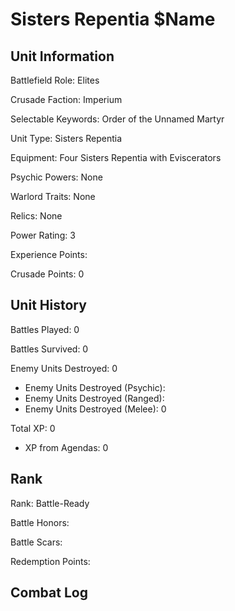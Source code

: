 Sisters Repentia $Name
====

Unit Information
----

Battlefield Role: Elites

Crusade Faction: Imperium

Selectable Keywords: Order of the Unnamed Martyr


Unit Type: Sisters Repentia

Equipment: Four Sisters Repentia with Eviscerators 

Psychic Powers: None

Warlord Traits: None

Relics: None


Power Rating: 3

Experience Points: 

Crusade Points: 0


Unit History
---
Battles Played: 0

Battles Survived: 0

Enemy Units Destroyed: 0
* Enemy Units Destroyed (Psychic):
* Enemy Units Destroyed (Ranged):
* Enemy Units Destroyed (Melee): 0

Total XP: 0
* XP from Agendas: 0

Rank
----
Rank: Battle-Ready

Battle Honors:


Battle Scars:

Redemption Points: 


Combat Log
---
